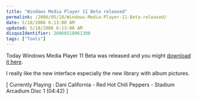 ```yaml
---
title: "Windows Media Player 11 Beta released"
permalink: /2006/05/18/Windows-Media-Player-11-Beta-released/
date: 5/18/2006 6:13:00 AM
updated: 5/18/2006 6:13:00 AM
disqusIdentifier: 20060518061300
tags: ["Tools"]
---
```

Today Windows Media Player 11 Beta was released and you might [download 
it here](http://www.microsoft.com/windows/windowsmedia/player/download/download.aspx). 

I really like the new interface especially the new library with album 
pictures.
<!-- more -->

[ Currently Playing : Dani California - Red Hot Chili Peppers - 
Stadium Arcadium Disc 1 (04:42) ]
